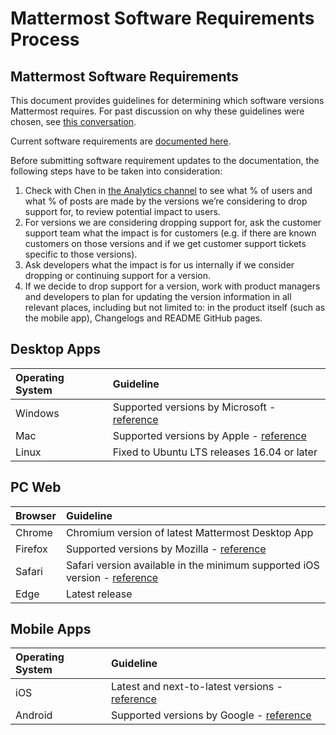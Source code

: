 # Mattermost Software Requirements Process

## Mattermost Software Requirements

This document provides guidelines for determining which software versions Mattermost requires. For past discussion on why these guidelines were chosen, see [this conversation](https://community.mattermost.com/core/pl/sb4fq6qhyfbb5xjdp7x3ud146e).

Current software requirements are [documented here](https://docs.mattermost.com/install/requirements.html#software-requirements).

Before submitting software requirement updates to the documentation, the following steps have to be taken into consideration:

1. Check with Chen in [the Analytics channel](https://community.mattermost.com/private-core/pl/qy675c87zbfn7dmzkh919ppmor) to see what % of users and what % of posts are made by the versions we’re considering to drop support for, to review potential impact to users.
2. For versions we are considering dropping support for, ask the customer support team what the impact is for customers \(e.g. if there are known customers on those versions and if we get customer support tickets specific to those versions\).
3. Ask developers what the impact is for us internally if we consider dropping or continuing support for a version.
4. If we decide to drop support for a version, work with product managers and developers to plan for updating the version information in all relevant places, including but not limited to: in the product itself \(such as the mobile app\), Changelogs and README GitHub pages.

## Desktop Apps

| Operating System | Guideline |
| :--- | :--- |
| Windows | Supported versions by Microsoft - [reference](https://en.wikipedia.org/wiki/List_of_Microsoft_Windows_versions) |
| Mac | Supported versions by Apple - [reference](https://en.wikipedia.org/wiki/MacOS_version_history) |
| Linux | Fixed to Ubuntu LTS releases 16.04 or later |

## PC Web

| Browser | Guideline |
| :--- | :--- |
| Chrome | Chromium version of latest Mattermost Desktop App |
| Firefox | Supported versions by Mozilla - [reference](https://www.mozilla.org/en-US/firefox/organizations/) |
| Safari | Safari version available in the minimum supported iOS version - [reference](https://en.wikipedia.org/wiki/Safari_version_history) |
| Edge | Latest release |

## Mobile Apps

| Operating System | Guideline |
| :--- | :--- |
| iOS | Latest and next-to-latest versions - [reference](https://en.wikipedia.org/wiki/IOS_version_history) |
| Android | Supported versions by Google - [reference](https://en.wikipedia.org/wiki/Android_version_history) |

